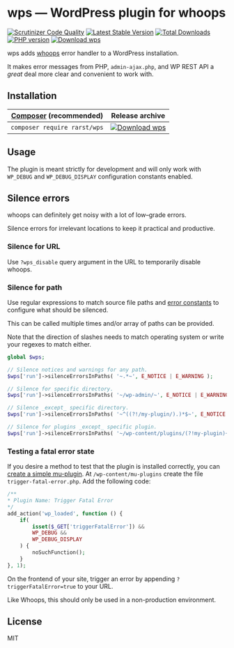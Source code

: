 # wps — WordPress plugin for whoops
[![Scrutinizer Code Quality](https://scrutinizer-ci.com/g/Rarst/wps/badges/quality-score.png?b=master)](https://scrutinizer-ci.com/g/Rarst/wps/?branch=master)
[![Latest Stable Version](https://poser.pugx.org/rarst/wps/v/stable)](https://packagist.org/packages/rarst/wps)
[![Total Downloads](https://poser.pugx.org/rarst/wps/downloads)](https://packagist.org/packages/rarst/wps)
[![PHP version](https://img.shields.io/packagist/php-v/rarst/wps.svg)](https://packagist.org/packages/rarst/wps)
[![Download wps](https://img.shields.io/badge/download-wps.zip-blue)](https://github.com/Rarst/wps/releases/latest/download/wps.zip)

wps adds [whoops](http://filp.github.io/whoops/) error handler to a WordPress installation. 

It makes error messages from PHP, `admin-ajax.php`, and WP REST API a _great_ deal more clear and convenient to work with.

## Installation

| [Composer](https://getcomposer.org/) (recommended) | Release archive |  
| -------------------------------------------------- | -------- |  
| `composer require rarst/wps` | [![Download wps](https://img.shields.io/badge/download-wps.zip-blue?style=for-the-badge)](https://github.com/Rarst/wps/releases/latest/download/wps.zip) |

## Usage

The plugin is meant strictly for development and will only work with `WP_DEBUG` and `WP_DEBUG_DISPLAY` configuration constants enabled.

## Silence errors

whoops can definitely get noisy with a lot of low–grade errors.

Silence errors for irrelevant locations to keep it practical and productive.

### Silence for URL

Use `?wps_disable` query argument in the URL to temporarily disable whoops. 

### Silence for path

Use regular expressions to match source file paths and [error constants](https://www.php.net/manual/en/errorfunc.constants.php) to configure what should be silenced.

This can be called multiple times and/or array of paths can be provided.

Note that the direction of slashes needs to match operating system or write your regexes to match either.

```php
global $wps;

// Silence notices and warnings for any path. 
$wps['run']->silenceErrorsInPaths( '~.*~', E_NOTICE | E_WARNING );

// Silence for specific directory.
$wps['run']->silenceErrorsInPaths( '~/wp-admin/~', E_NOTICE | E_WARNING );

// Silence _except_ specific directory.
$wps['run']->silenceErrorsInPaths( '~^((?!/my-plugin/).)*$~', E_NOTICE | E_WARNING );

// Silence for plugins _except_ specific plugin.
$wps['run']->silenceErrorsInPaths( '~/wp-content/plugins/(?!my-plugin)~', E_NOTICE | E_WARNING );
```
### Testing a fatal error state

If you desire a method to test that the plugin is installed correctly, you can [create a simple mu-plugin](https://developer.wordpress.org/advanced-administration/plugins/mu-plugins/). At `/wp-content/mu-plugins` create the file `trigger-fatal-error.php`. Add the following code:

```php
/**
* Plugin Name: Trigger Fatal Error
*/
add_action('wp_loaded', function () {
	if(
		isset($_GET['triggerFatalError']) &&
		WP_DEBUG &&
		WP_DEBUG_DISPLAY
	) {
		noSuchFunction();
	}
}, 1);
```

On the frontend of your site, trigger an error by appending `?triggerFatalError=true` to your URL.

Like Whoops, this should only be used in a non-production environment.

## License

MIT
